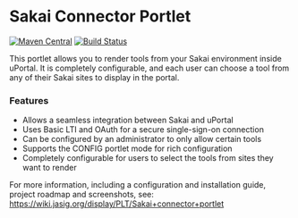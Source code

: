 # Sakai Connector Portlet

[![Maven Central](https://maven-badges.herokuapp.com/maven-central/org.jasig.portlet/sakai-connector/badge.svg)](https://maven-badges.herokuapp.com/maven-central/org.jasig.portlet/sakai-connector)
[![Build Status](https://github.com/uPortal-Project/sakai-connector-portlet/actions/workflows/CI.yml/badge.svg?branch=master)](https://github.com/uPortal-Project/sakai-connector-portlet/actions/workflows/CI.yml)

This portlet allows you to render tools from your Sakai environment inside uPortal.
It is completely configurable, and each user can choose a tool from any of their Sakai sites to display in the portal.

### Features
* Allows a seamless integration between Sakai and uPortal
* Uses Basic LTI and OAuth for a secure single-sign-on connection
* Can be configured by an administrator to only allow certain tools
* Supports the CONFIG portlet mode for rich configuration
* Completely configurable for users to select the tools from sites they want to render

For more information, including a configuration and installation guide, project roadmap and screenshots, see:
<https://wiki.jasig.org/display/PLT/Sakai+connector+portlet>